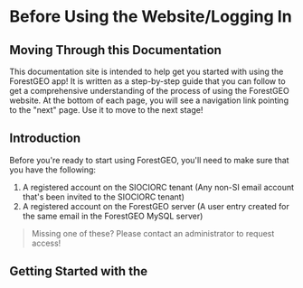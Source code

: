 # Before Using the Website/Logging In

## Moving Through this Documentation

This documentation site is intended to help get you started with using the ForestGEO app!
It is written as a step-by-step guide that you can follow to get a comprehensive understanding
of the process of using the ForestGEO website.
At the bottom of each page, you will see a navigation link pointing to the "next" page.
Use it to move to the next stage!

## Introduction

Before you're ready to start using ForestGEO, you'll need to make sure that you have the following:

1. A registered account on the SIOCIORC tenant (Any non-SI email account that's been invited to the
   SIOCIORC tenant)
2. A registered account on the ForestGEO server (A user entry created for the same email in the
   ForestGEO MySQL server)

> Missing one of these? Please contact an administrator to request access!

## Getting Started with the
